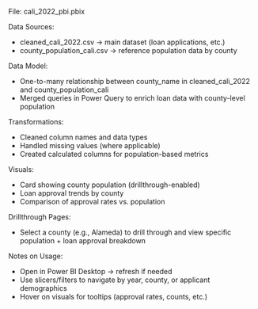 File: cali_2022_pbi.pbix 

Data Sources: 
- cleaned_cali_2022.csv → main dataset (loan applications, etc.)
- county_population_cali.csv → reference population data by county

Data Model:
- One-to-many relationship between county_name in cleaned_cali_2022 and county_population_cali
- Merged queries in Power Query to enrich loan data with county-level population

Transformations:
- Cleaned column names and data types
- Handled missing values (where applicable)
- Created calculated columns for population-based metrics

Visuals:
- Card showing county population (drillthrough-enabled)
- Loan approval trends by county
- Comparison of approval rates vs. population

Drillthrough Pages:
- Select a county (e.g., Alameda) to drill through and view specific population + loan approval breakdown

Notes on Usage:
- Open in Power BI Desktop → refresh if needed
- Use slicers/filters to navigate by year, county, or applicant demographics
- Hover on visuals for tooltips (approval rates, counts, etc.)

